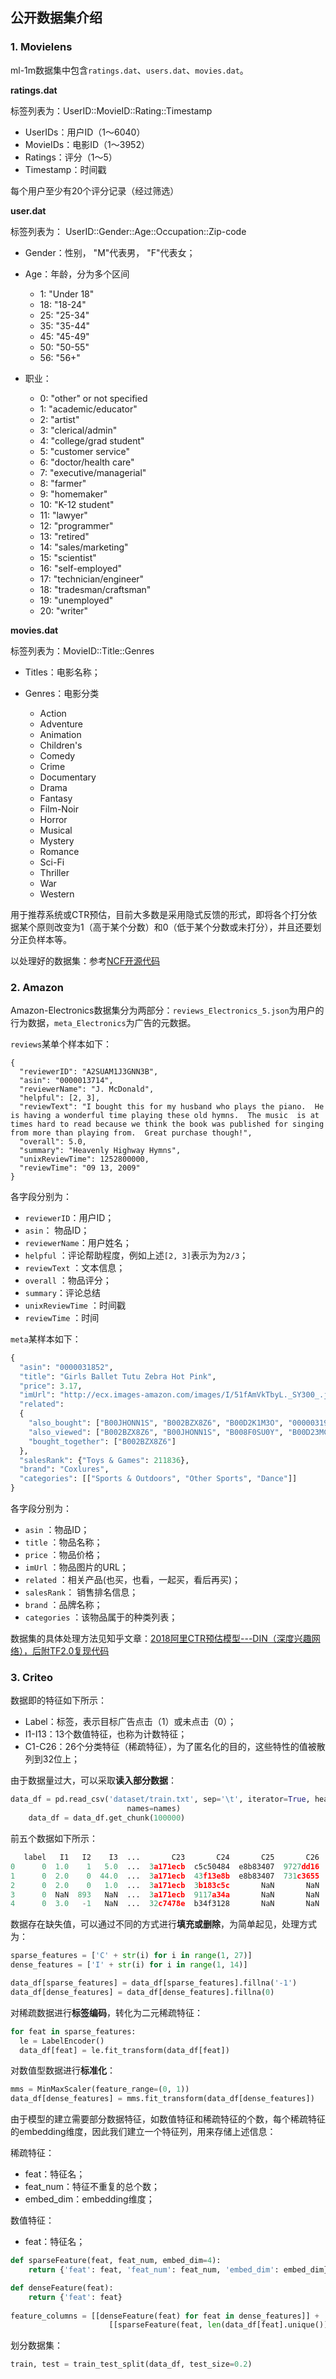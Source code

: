 ## 公开数据集介绍

### 1. Movielens

ml-1m数据集中包含`ratings.dat`、`users.dat`、`movies.dat`。

**ratings.dat**

标签列表为：UserID::MovieID::Rating::Timestamp

- UserIDs：用户ID（1～6040）
- MovieIDs：电影ID（1～3952）
- Ratings：评分（1～5）
- Timestamp：时间戳

每个用户至少有20个评分记录（经过筛选）

**user.dat**

标签列表为： UserID::Gender::Age::Occupation::Zip-code

 - Gender：性别， "M"代表男， "F"代表女；

- Age：年龄，分为多个区间

    - 1:  "Under 18"
    - 18:  "18-24"
    -  25:  "25-34"
    - 35:  "35-44"
    - 45:  "45-49"
    - 50:  "50-55"
    - 56:  "56+"

- 职业：
    
    - 0:  "other" or not specified
    - 1:  "academic/educator"
    - 2:  "artist"
    - 3:  "clerical/admin"
    - 4:  "college/grad student"
    - 5:  "customer service"
    - 6:  "doctor/health care"
    - 7:  "executive/managerial"
    - 8:  "farmer"
    - 9:  "homemaker"
    - 10:  "K-12 student"
    - 11:  "lawyer"
    - 12:  "programmer"
    - 13:  "retired"
    - 14:  "sales/marketing"
    - 15:  "scientist"
    - 16:  "self-employed"
    - 17:  "technician/engineer"
    - 18:  "tradesman/craftsman"
    - 19:  "unemployed"
    
    * 20:  "writer"

**movies.dat**

标签列表为：MovieID::Title::Genres

- Titles：电影名称；

- Genres：电影分类

    - Action
    -  Adventure
    -  Animation
    -  Children's
    -  Comedy
    -  Crime
    -  Documentary
    -  Drama
    -  Fantasy
    -  Film-Noir
    -  Horror
    -  Musical
    -  Mystery
    -  Romance
    -  Sci-Fi
    -  Thriller
    -  War
    -  Western

用于推荐系统或CTR预估，目前大多数是采用隐式反馈的形式，即将各个打分依据某个原则改变为1（高于某个分数）和0（低于某个分数或未打分），并且还要划分正负样本等。

以处理好的数据集：参考[NCF开源代码](https://github.com/hexiangnan/neural_collaborative_filtering)



### 2. Amazon

Amazon-Electronics数据集分为两部分：`reviews_Electronics_5.json`为用户的行为数据，`meta_Electronics`为广告的元数据。

`reviews`某单个样本如下：

```
{
  "reviewerID": "A2SUAM1J3GNN3B",
  "asin": "0000013714",
  "reviewerName": "J. McDonald",
  "helpful": [2, 3],
  "reviewText": "I bought this for my husband who plays the piano.  He is having a wonderful time playing these old hymns.  The music  is at times hard to read because we think the book was published for singing from more than playing from.  Great purchase though!",
  "overall": 5.0,
  "summary": "Heavenly Highway Hymns",
  "unixReviewTime": 1252800000,
  "reviewTime": "09 13, 2009"
}
```

各字段分别为：

- `reviewerID`：用户ID；
- `asin`： 物品ID；
- `reviewerName`：用户姓名；
- `helpful` ：评论帮助程度，例如上述`[2, 3]`表示为为`2/3`；
- `reviewText` ：文本信息；
- `overall` ：物品评分；
- `summary`：评论总结
- `unixReviewTime` ：时间戳
- `reviewTime` ：时间

`meta`某样本如下：

```python
{
  "asin": "0000031852",
  "title": "Girls Ballet Tutu Zebra Hot Pink",
  "price": 3.17,
  "imUrl": "http://ecx.images-amazon.com/images/I/51fAmVkTbyL._SY300_.jpg",
  "related":
  {
    "also_bought": ["B00JHONN1S", "B002BZX8Z6", "B00D2K1M3O", "0000031909", ..., "B00E1YRI4C", "B008UBQZKU", "B00D103F8U", "B007R2RM8W"],
    "also_viewed": ["B002BZX8Z6", "B00JHONN1S", "B008F0SU0Y", "B00D23MC6W", ..., "B00BFXLZ8M"],
    "bought_together": ["B002BZX8Z6"]
  },
  "salesRank": {"Toys & Games": 211836},
  "brand": "Coxlures",
  "categories": [["Sports & Outdoors", "Other Sports", "Dance"]]
}
```

各字段分别为：

- `asin` ：物品ID；
- `title` ：物品名称；
- `price` ：物品价格；
- `imUrl` ：物品图片的URL；
- `related` ：相关产品(也买，也看，一起买，看后再买)；
- `salesRank`： 销售排名信息；
- `brand` ：品牌名称；
- `categories` ：该物品属于的种类列表；

数据集的具体处理方法见知乎文章：[2018阿里CTR预估模型---DIN（深度兴趣网络），后附TF2.0复现代码](https://zhuanlan.zhihu.com/p/145149051)



### 3. Criteo

数据即的特征如下所示：

- Label：标签，表示目标广告点击（1）或未点击（0）；
- I1-I13：13个数值特征，也称为计数特征；
- C1-C26：26个分类特征（稀疏特征），为了匿名化的目的，这些特性的值被散列到32位上；

由于数据量过大，可以采取**读入部分数据**：

```python
data_df = pd.read_csv('dataset/train.txt', sep='\t', iterator=True, header=None,
                          names=names)
    data_df = data_df.get_chunk(100000)
```

前五个数据如下所示：

```python
   label   I1   I2    I3  ...       C23       C24       C25       C26
0      0  1.0    1   5.0  ...  3a171ecb  c5c50484  e8b83407  9727dd16
1      0  2.0    0  44.0  ...  3a171ecb  43f13e8b  e8b83407  731c3655
2      0  2.0    0   1.0  ...  3a171ecb  3b183c5c       NaN       NaN
3      0  NaN  893   NaN  ...  3a171ecb  9117a34a       NaN       NaN
4      0  3.0   -1   NaN  ...  32c7478e  b34f3128       NaN       NaN

```

数据存在缺失值，可以通过不同的方式进行**填充或删除**，为简单起见，处理方式为：

```python
sparse_features = ['C' + str(i) for i in range(1, 27)]
dense_features = ['I' + str(i) for i in range(1, 14)]

data_df[sparse_features] = data_df[sparse_features].fillna('-1')
data_df[dense_features] = data_df[dense_features].fillna(0)
```

对稀疏数据进行**标签编码**，转化为二元稀疏特征：

```python
for feat in sparse_features:
  le = LabelEncoder()
  data_df[feat] = le.fit_transform(data_df[feat])
```

对数值型数据进行**标准化**：

```python
mms = MinMaxScaler(feature_range=(0, 1))
data_df[dense_features] = mms.fit_transform(data_df[dense_features])
```

由于模型的建立需要部分数据特征，如数值特征和稀疏特征的个数，每个稀疏特征的embedding维度，因此我们建立一个特征列，用来存储上述信息：

稀疏特征：

- feat：特征名；
- feat_num：特征不重复的总个数；
- embed_dim：embedding维度；

数值特征：

- feat：特征名；

```python
def sparseFeature(feat, feat_num, embed_dim=4):
    return {'feat': feat, 'feat_num': feat_num, 'embed_dim': embed_dim}

def denseFeature(feat):
    return {'feat': feat}
  
feature_columns = [[denseFeature(feat) for feat in dense_features]] +
                      [[sparseFeature(feat, len(data_df[feat].unique()), embed_dim=4) for feat in sparse_features]]

```

划分数据集：

```python
train, test = train_test_split(data_df, test_size=0.2)
```